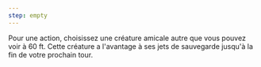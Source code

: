 ```yaml
---
step: empty
---
```

Pour une action, choisissez une créature amicale autre que vous pouvez voir à 60 ft. Cette créature a l'avantage à ses jets de sauvegarde jusqu'à la fin de votre prochain tour.
